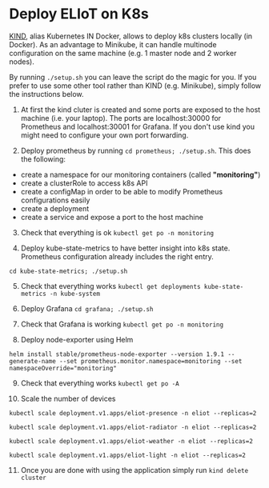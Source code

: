 # Deploy ELIoT on K8s

[KIND](https://kind.sigs.k8s.io/), alias Kubernetes IN Docker, allows to deploy k8s clusters locally (in Docker). As an advantage to Minikube, it can handle multinode configuration on the same machine (e.g. 1 master node and 2 worker nodes).

By running `./setup.sh` you can leave the script do the magic for you. If you prefer to use some other tool rather than KIND (e.g. Minikube), simply follow the instructions below.

1. At first the kind cluter is created and some ports are exposed to the host machine (i.e. your laptop). The ports are localhost:30000 for Prometheus and localhost:30001 for Grafana. If you don't use kind you might need to configure your own port forwarding.

2. Deploy prometheus by running `cd prometheus; ./setup.sh`. This does the following:

  - create a namespace for our monitoring containers (called **"monitoring"**)
  - create a clusterRole to access k8s API
  - create a configMap in order to be able to modify Prometheus configurations easily
  - create a deployment
  - create a service and expose a port to the host machine

3. Check that everything is ok `kubectl get po -n monitoring`

4. Deploy kube-state-metrics to have better insight into k8s state. Prometheus configuration already includes the right entry.

  `cd kube-state-metrics; ./setup.sh`

5. Check that everything works `kubectl get deployments kube-state-metrics -n kube-system`

6. Deploy Grafana `cd grafana; ./setup.sh`

7. Check that Grafana is working `kubectl get po -n monitoring`

8. Deploy node-exporter using Helm

  `helm install stable/prometheus-node-exporter --version 1.9.1 --generate-name --set prometheus.monitor.namespace=monitoring --set namespaceOverride="monitoring"`

9. Check that everything works `kubectl get po -A`

10. Scale the number of devices

  ```
  kubectl scale deployment.v1.apps/eliot-presence -n eliot --replicas=2

  kubectl scale deployment.v1.apps/eliot-radiator -n eliot --replicas=2

  kubectl scale deployment.v1.apps/eliot-weather -n eliot --replicas=2

  kubectl scale deployment.v1.apps/eliot-light -n eliot --replicas=2
  ```

11. Once you are done with using the application simply run `kind delete cluster`
